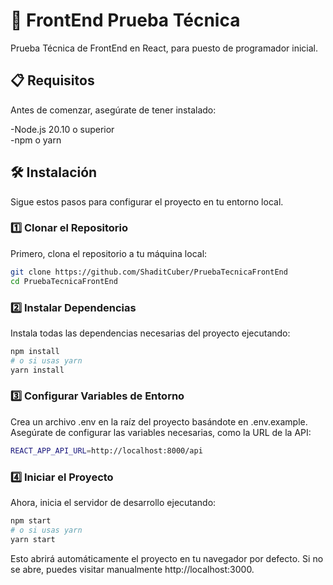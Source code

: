 # 🚀 FrontEnd Prueba Técnica

Prueba Técnica de FrontEnd en React, para puesto de programador inicial.


## 📋 Requisitos

Antes de comenzar, asegúrate de tener instalado:

-Node.js 20.10 o superior  
-npm o yarn

## 🛠️ Instalación

Sigue estos pasos para configurar el proyecto en tu entorno local.

### 1️⃣ Clonar el Repositorio

Primero, clona el repositorio a tu máquina local:

```bash
git clone https://github.com/ShaditCuber/PruebaTecnicaFrontEnd
cd PruebaTecnicaFrontEnd
```

### 2️⃣ Instalar Dependencias

Instala todas las dependencias necesarias del proyecto ejecutando:


```bash
npm install
# o si usas yarn
yarn install

```

### 3️⃣ Configurar Variables de Entorno

Crea un archivo .env en la raíz del proyecto basándote en .env.example. Asegúrate de configurar las variables necesarias, como la URL de la API:

```bash
REACT_APP_API_URL=http://localhost:8000/api
```

### 4️⃣ Iniciar el Proyecto

Ahora, inicia el servidor de desarrollo ejecutando:


```bash
npm start
# o si usas yarn
yarn start

```

Esto abrirá automáticamente el proyecto en tu navegador por defecto. Si no se abre, puedes visitar manualmente http://localhost:3000.
